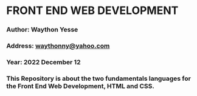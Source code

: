 # FRONT END WEB DEVELOPMENT

### Author: Waython Yesse

### Address: waythonny@yahoo.com

### Year: 2022 December 12

### This Repository is about the two fundamentals languages for the Front End Web Development, HTML and CSS.
